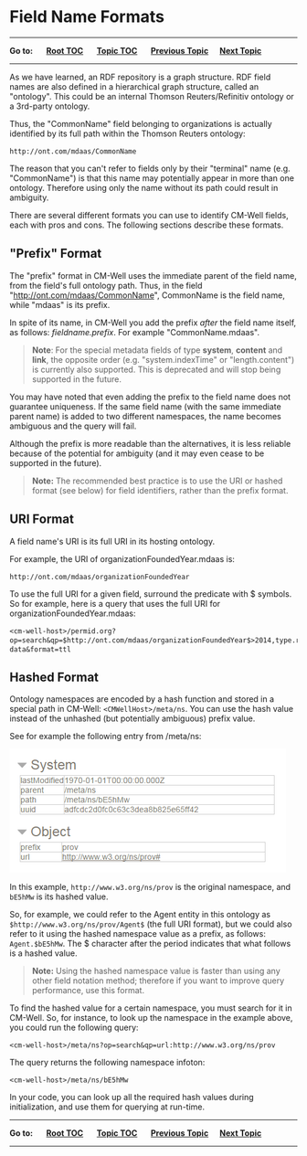 # Field Name Formats #

----

**Go to:** &nbsp;&nbsp;&nbsp;&nbsp; [**Root TOC**](CM-Well.RootTOC.md) &nbsp;&nbsp;&nbsp;&nbsp; [**Topic TOC**](API.TOC.md) &nbsp;&nbsp;&nbsp;&nbsp; [**Previous Topic**](API.FieldConditionSyntax.md)&nbsp;&nbsp;&nbsp;&nbsp; [**Next Topic**](API.FromAndToDatetimeFormatting.md)  

----

As we have learned, an RDF repository is a graph structure. RDF field names are also defined in a hierarchical graph structure, called an "ontology". This could be an internal Thomson Reuters/Refinitiv ontology or a 3rd-party ontology.

Thus, the "CommonName" field belonging to organizations is actually identified by its full path within the Thomson Reuters ontology:

    http://ont.com/mdaas/CommonName

The reason that you can't refer to fields only by their "terminal" name (e.g. "CommonName") is that this name may potentially appear in more than one ontology. Therefore using only the name without its path could result in ambiguity.

There are several different formats you can use to identify CM-Well fields, each with pros and cons. The following sections describe these formats.

## "Prefix" Format ##

The "prefix" format in CM-Well uses the immediate parent of the field name, from the field's full ontology path.
Thus, in the field "http://ont.com/mdaas/CommonName", CommonName is the field name, while "mdaas" is its prefix.

In spite of its name, in CM-Well you add the prefix *after* the field name itself, as follows: *fieldname.prefix*. For example "CommonName.mdaas".

>**Note**: For the special metadata fields of type **system**, **content** and **link**, the opposite order (e.g. "system.indexTime" or "length.content") is currently also supported. This is deprecated and will stop being supported in the future.

You may have noted that even adding the prefix to the field name does not guarantee uniqueness. If the same field name (with the same immediate parent name) is added to two different namespaces, the name becomes ambiguous and the query will fail.

Although the prefix is more readable than the alternatives, it is less reliable because of the potential for ambiguity (and it may even cease to be supported in the future).

>**Note:** The recommended best practice is to use the URI or hashed format (see below) for field identifiers, rather than the prefix format.

## URI Format ##

A field name's URI is its full URI in its hosting ontology.

For example, the URI of organizationFoundedYear.mdaas is:

    http://ont.com/mdaas/organizationFoundedYear

To use the full URI for a given field, surround the predicate with $ symbols. So for example, here is a query that uses the full URI for organizationFoundedYear.mdaas:

    <cm-well-host>/permid.org?op=search&qp=$http://ont.com/mdaas/organizationFoundedYear$>2014,type.rdf:Organization&with-data&format=ttl

## Hashed Format ##

Ontology namespaces are encoded by a hash function and stored in a special path in CM-Well: `<CMWellHost>/meta/ns`.
You can use the hash value instead of the unhashed (but potentially ambiguous) prefix value.

See for example the following entry from /meta/ns:

<img src="./_Images/Hashed-namespace.png">

In this example, `http://www.w3.org/ns/prov` is the original namespace, and `bE5hMw` is its hashed value.

So, for example, we could refer to the Agent entity in this ontology as `$http://www.w3.org/ns/prov/Agent$` (the full URI format), but we could also refer to it using the hashed namespace value as a prefix, as follows: `Agent.$bE5hMw`. The $ character after the period indicates that what follows is a hashed value.

> **Note:** Using the hashed namespace value is faster than using any other field notation method; therefore if you want to improve query performance, use this format.

To find the hashed value for a certain namespace, you must search for it in CM-Well. So, for instance, to look up the namespace in the example above, you could run the following query:

    <cm-well-host>/meta/ns?op=search&qp=url:http://www.w3.org/ns/prov

The query returns the following namespace infoton:

    <cm-well-host>/meta/ns/bE5hMw

In your code, you can look up all the required hash values during initialization, and use them for querying at run-time.

----

**Go to:** &nbsp;&nbsp;&nbsp;&nbsp; [**Root TOC**](CM-Well.RootTOC.md) &nbsp;&nbsp;&nbsp;&nbsp; [**Topic TOC**](API.TOC.md) &nbsp;&nbsp;&nbsp;&nbsp; [**Previous Topic**](API.FieldConditionSyntax.md)&nbsp;&nbsp;&nbsp;&nbsp; [**Next Topic**](API.FromAndToDatetimeFormatting.md)  

----
